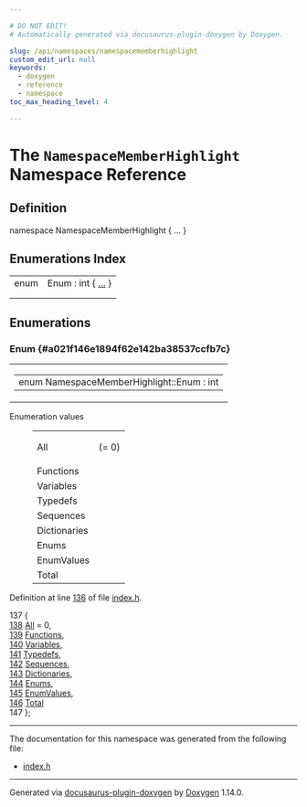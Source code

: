 ```yaml
---

# DO NOT EDIT!
# Automatically generated via docusaurus-plugin-doxygen by Doxygen.

slug: /api/namespaces/namespacememberhighlight
custom_edit_url: null
keywords:
  - doxygen
  - reference
  - namespace
toc_max_heading_level: 4

---
```


<div class="doxyPage">

# The `NamespaceMemberHighlight` Namespace Reference



## Definition

<div class="doxyDefinition">
namespace NamespaceMemberHighlight { ... }
</div>

## Enumerations Index

<table class="doxyMembersIndex">

<tr class="doxyMemberIndexItem">
<td class="doxyMemberIndexItemType" align="left" valign="top">enum</td>
<td class="doxyMemberIndexItemName" align="left" valign="top">Enum : int { <a href="#a021f146e1894f62e142ba38537ccfb7c">...</a> }</td>
</tr>
<tr class="doxyMemberIndexDescription">
<td class="doxyMemberIndexDescriptionLeft"></td>
<td class="doxyMemberIndexDescriptionRight">
</td>
</tr>
<tr class="doxyMemberIndexSeparator">
<td class="doxyMemberIndexSeparator" colspan="2"></td>
</tr>

</table>


<div class="doxySectionDef">

## Enumerations

### Enum {#a021f146e1894f62e142ba38537ccfb7c}

<div class="doxyMemberItem">
<div class="doxyMemberProto">
<table class="doxyMemberLabels">
<tr class="doxyMemberLabels">
<td class="doxyMemberLabelsLeft">
<table class="doxyMemberName">
<tr>
<td class="doxyMemberName">enum NamespaceMemberHighlight::Enum : int</td>
</tr>
</table>
</td>
</tr>
</table>
</div>
<div class="doxyMemberDoc">

<dl class="doxyEnumList">
<dt class="doxyEnumTableTitle">Enumeration values</dt>
<dd>
<table class="doxyEnumTable">

<tr class="doxyEnumItem">
<td class="doxyEnumItemName">All<a id="a021f146e1894f62e142ba38537ccfb7ca361bea90e10d43996b1baed4e51cbd62"></a></td>
<td class="doxyEnumItemDescription"><p> (= 0)</p></td>
</tr>

<tr class="doxyEnumItem">
<td class="doxyEnumItemName">Functions<a id="a021f146e1894f62e142ba38537ccfb7ca69da3a4829e3330851f4ca6d2828018f"></a></td>
<td class="doxyEnumItemDescription"><p></p></td>
</tr>

<tr class="doxyEnumItem">
<td class="doxyEnumItemName">Variables<a id="a021f146e1894f62e142ba38537ccfb7ca653b486e14d3775eff75c1fc3582557a"></a></td>
<td class="doxyEnumItemDescription"><p></p></td>
</tr>

<tr class="doxyEnumItem">
<td class="doxyEnumItemName">Typedefs<a id="a021f146e1894f62e142ba38537ccfb7ca600a97f79b076618a0891f10352c0fdb"></a></td>
<td class="doxyEnumItemDescription"><p></p></td>
</tr>

<tr class="doxyEnumItem">
<td class="doxyEnumItemName">Sequences<a id="a021f146e1894f62e142ba38537ccfb7ca612a9d9df61450edc5503a6bf328b3b1"></a></td>
<td class="doxyEnumItemDescription"><p></p></td>
</tr>

<tr class="doxyEnumItem">
<td class="doxyEnumItemName">Dictionaries<a id="a021f146e1894f62e142ba38537ccfb7ca058990972fd9b9f273438f613c9599c5"></a></td>
<td class="doxyEnumItemDescription"><p></p></td>
</tr>

<tr class="doxyEnumItem">
<td class="doxyEnumItemName">Enums<a id="a021f146e1894f62e142ba38537ccfb7ca3c3fda61a1823a23e8c49f3c915859f3"></a></td>
<td class="doxyEnumItemDescription"><p></p></td>
</tr>

<tr class="doxyEnumItem">
<td class="doxyEnumItemName">EnumValues<a id="a021f146e1894f62e142ba38537ccfb7ca2c419cf729051a9e2eef2743ccc9f84d"></a></td>
<td class="doxyEnumItemDescription"><p></p></td>
</tr>

<tr class="doxyEnumItem">
<td class="doxyEnumItemName">Total<a id="a021f146e1894f62e142ba38537ccfb7ca0871415d5e1675ebcdb37b458fc8b67f"></a></td>
<td class="doxyEnumItemDescription"><p></p></td>
</tr>

</table>
</dd>
</dl>

<p>Definition at line <a href="/web-doxygen/docs/api/files/src/index-h/#l00136">136</a> of file <a href="/web-doxygen/docs/api/files/src/index-h">index.h</a>.</p>

<div class="doxyProgramListing">

<div class="doxyCodeLine"><span class="doxyLineNumber">137</span><span class="doxyLineContent"><span class="doxyHighlight">  {</span></span></div>
<div class="doxyCodeLine"><span class="doxyLineNumber"><a href="#a021f146e1894f62e142ba38537ccfb7ca361bea90e10d43996b1baed4e51cbd62">138</a></span><span class="doxyLineContent"><span class="doxyHighlight">    <a href="#a021f146e1894f62e142ba38537ccfb7ca361bea90e10d43996b1baed4e51cbd62">All</a> = 0,</span></span></div>
<div class="doxyCodeLine"><span class="doxyLineNumber"><a href="#a021f146e1894f62e142ba38537ccfb7ca69da3a4829e3330851f4ca6d2828018f">139</a></span><span class="doxyLineContent"><span class="doxyHighlight">    <a href="#a021f146e1894f62e142ba38537ccfb7ca69da3a4829e3330851f4ca6d2828018f">Functions</a>,</span></span></div>
<div class="doxyCodeLine"><span class="doxyLineNumber"><a href="#a021f146e1894f62e142ba38537ccfb7ca653b486e14d3775eff75c1fc3582557a">140</a></span><span class="doxyLineContent"><span class="doxyHighlight">    <a href="#a021f146e1894f62e142ba38537ccfb7ca653b486e14d3775eff75c1fc3582557a">Variables</a>,</span></span></div>
<div class="doxyCodeLine"><span class="doxyLineNumber"><a href="#a021f146e1894f62e142ba38537ccfb7ca600a97f79b076618a0891f10352c0fdb">141</a></span><span class="doxyLineContent"><span class="doxyHighlight">    <a href="#a021f146e1894f62e142ba38537ccfb7ca600a97f79b076618a0891f10352c0fdb">Typedefs</a>,</span></span></div>
<div class="doxyCodeLine"><span class="doxyLineNumber"><a href="#a021f146e1894f62e142ba38537ccfb7ca612a9d9df61450edc5503a6bf328b3b1">142</a></span><span class="doxyLineContent"><span class="doxyHighlight">    <a href="#a021f146e1894f62e142ba38537ccfb7ca612a9d9df61450edc5503a6bf328b3b1">Sequences</a>,</span></span></div>
<div class="doxyCodeLine"><span class="doxyLineNumber"><a href="#a021f146e1894f62e142ba38537ccfb7ca058990972fd9b9f273438f613c9599c5">143</a></span><span class="doxyLineContent"><span class="doxyHighlight">    <a href="#a021f146e1894f62e142ba38537ccfb7ca058990972fd9b9f273438f613c9599c5">Dictionaries</a>,</span></span></div>
<div class="doxyCodeLine"><span class="doxyLineNumber"><a href="#a021f146e1894f62e142ba38537ccfb7ca3c3fda61a1823a23e8c49f3c915859f3">144</a></span><span class="doxyLineContent"><span class="doxyHighlight">    <a href="#a021f146e1894f62e142ba38537ccfb7ca3c3fda61a1823a23e8c49f3c915859f3">Enums</a>,</span></span></div>
<div class="doxyCodeLine"><span class="doxyLineNumber"><a href="#a021f146e1894f62e142ba38537ccfb7ca2c419cf729051a9e2eef2743ccc9f84d">145</a></span><span class="doxyLineContent"><span class="doxyHighlight">    <a href="#a021f146e1894f62e142ba38537ccfb7ca2c419cf729051a9e2eef2743ccc9f84d">EnumValues</a>,</span></span></div>
<div class="doxyCodeLine"><span class="doxyLineNumber"><a href="#a021f146e1894f62e142ba38537ccfb7ca0871415d5e1675ebcdb37b458fc8b67f">146</a></span><span class="doxyLineContent"><span class="doxyHighlight">    <a href="#a021f146e1894f62e142ba38537ccfb7ca0871415d5e1675ebcdb37b458fc8b67f">Total</a></span></span></div>
<div class="doxyCodeLine"><span class="doxyLineNumber">147</span><span class="doxyLineContent"><span class="doxyHighlight">  };</span></span></div>

</div>

</div>
</div>

</div>

<hr/>

<p>The documentation for this namespace was generated from the following file:</p>

<ul>
<li><a href="/web-doxygen/docs/api/files/src/index-h">index.h</a></li>
</ul>

<hr/>

<p class="doxyGeneratedBy">Generated via <a href="https://github.com/xpack/docusaurus-plugin-doxygen">docusaurus-plugin-doxygen</a> by <a href="https://www.doxygen.nl">Doxygen</a> 1.14.0.</p>

</div>
